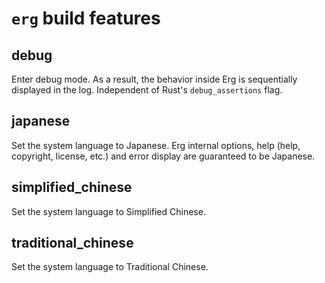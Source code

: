 # `erg` build features

## debug

Enter debug mode. As a result, the behavior inside Erg is sequentially displayed in the log.
Independent of Rust's `debug_assertions` flag.

## japanese

Set the system language to Japanese.
Erg internal options, help (help, copyright, license, etc.) and error display are guaranteed to be Japanese.

## simplified_chinese

Set the system language to Simplified Chinese.

## traditional_chinese

Set the system language to Traditional Chinese.